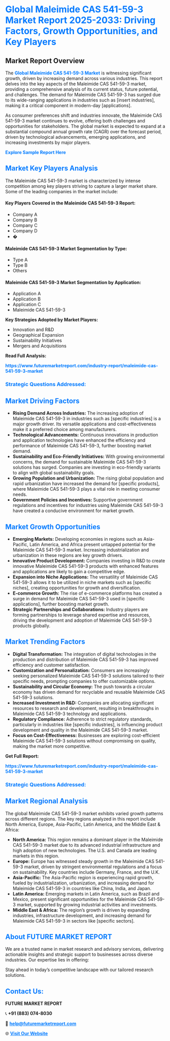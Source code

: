 <h1 style="color: #007BFF;">Global Maleimide CAS 541-59-3 Market Report 2025-2033: Driving Factors, Growth Opportunities, and Key Players</h1>

<section id="overview">
<h2>Market Report Overview</h2>
<p>The <a href="https://www.futuremarketreport.com/industry-report/maleimide-cas-541-59-3-market" style="color: #007BFF; text-decoration: none;"><strong>Global Maleimide CAS 541-59-3 Market</strong></a> is witnessing significant growth, driven by increasing demand across various industries. This report delves into the key aspects of the Maleimide CAS 541-59-3 market, providing a comprehensive analysis of its current status, future potential, and challenges. The demand for Maleimide CAS 541-59-3 has surged due to its wide-ranging applications in industries such as [insert industries], making it a critical component in modern-day [applications].</p>
<p>As consumer preferences shift and industries innovate, the Maleimide CAS 541-59-3 market continues to evolve, offering both challenges and opportunities for stakeholders. The global market is expected to expand at a substantial compound annual growth rate (CAGR) over the forecast period, driven by technological advancements, emerging applications, and increasing investments by major players.</p>
</section>

<section id="overview">
<p><a href="https://www.futuremarketreport.com/request-sample/reportId=113052" style="color: #007BFF; text-decoration: none;"><strong>Explore Sample Report Here</strong></a></p>
</section>

<section id="key-players">
<h2 style="color: #007BFF;">Market Key Players Analysis</h2>
<p>The Maleimide CAS 541-59-3 market is characterized by intense competition among key players striving to capture a larger market share. Some of the leading companies in the market include:</p>
<h4>Key Players Covered in the Maleimide CAS 541-59-3 Report:</h4>
<ul><li>Company A</li><li>Company B</li><li>Company C</li><li>Company D</li><li>�</li></ul>
<h4>Maleimide CAS 541-59-3 Market Segmentation by Type:</h4>
<ul><li>Type A</li><li>Type B</li><li>Others</li></ul>

<h4>Maleimide CAS 541-59-3 Market Segmentation by Application:</h4>
<ul><li>Application A</li><li>Application B</li><li>Application C</li><li>Maleimide CAS 541-59-3</li></ul>
<p><strong>Key Strategies Adopted by Market Players:</strong></p>
<ul>
<li>Innovation and R&D</li>
<li>Geographical Expansion</li>
<li>Sustainability Initiatives</li>
<li>Mergers and Acquisitions</li>
</ul>
</section>

<section>
<p><strong>Read Full Analysis: </strong></p><a href="https://www.futuremarketreport.com/industry-report/maleimide-cas-541-59-3-market" style="color: #007BFF; text-decoration: none;"><strong>https://www.futuremarketreport.com/industry-report/maleimide-cas-541-59-3-market</strong></a>
<h3 style="color: #007BFF;">Strategic Questions Addressed:</h3>
</section>

<section id="driving-factors">
<h2 style="color: #007BFF;">Market Driving Factors</h2>
<ul>
<li><strong>Rising Demand Across Industries:</strong> The increasing adoption of Maleimide CAS 541-59-3 in industries such as [specific industries] is a major growth driver. Its versatile applications and cost-effectiveness make it a preferred choice among manufacturers.</li>
<li><strong>Technological Advancements:</strong> Continuous innovations in production and application technologies have enhanced the efficiency and performance of Maleimide CAS 541-59-3, further boosting market demand.</li>
<li><strong>Sustainability and Eco-Friendly Initiatives:</strong> With growing environmental concerns, the demand for sustainable Maleimide CAS 541-59-3 solutions has surged. Companies are investing in eco-friendly variants to align with global sustainability goals.</li>
<li><strong>Growing Population and Urbanization:</strong> The rising global population and rapid urbanization have increased the demand for [specific products], where Maleimide CAS 541-59-3 plays a vital role in meeting consumer needs.</li>
<li><strong>Government Policies and Incentives:</strong> Supportive government regulations and incentives for industries using Maleimide CAS 541-59-3 have created a conducive environment for market growth.</li>
</ul>
</section>

<section id="growth-opportunities">
<h2 style="color: #007BFF;">Market Growth Opportunities</h2>
<ul>
<li><strong>Emerging Markets:</strong> Developing economies in regions such as Asia-Pacific, Latin America, and Africa present untapped potential for the Maleimide CAS 541-59-3 market. Increasing industrialization and urbanization in these regions are key growth drivers.</li>
<li><strong>Innovative Product Development:</strong> Companies investing in R&D to create innovative Maleimide CAS 541-59-3 products with enhanced features and applications are likely to gain a competitive edge.</li>
<li><strong>Expansion into Niche Applications:</strong> The versatility of Maleimide CAS 541-59-3 allows it to be utilized in niche markets such as [specific niches], creating opportunities for growth and diversification.</li>
<li><strong>E-commerce Growth:</strong> The rise of e-commerce platforms has created a surge in demand for Maleimide CAS 541-59-3 used in [specific applications], further boosting market growth.</li>
<li><strong>Strategic Partnerships and Collaborations:</strong> Industry players are forming partnerships to leverage shared expertise and resources, driving the development and adoption of Maleimide CAS 541-59-3 products globally.</li>
</ul>
</section>

<section id="trending-factors">
<h2 style="color: #007BFF;">Market Trending Factors</h2>
<ul>
<li><strong>Digital Transformation:</strong> The integration of digital technologies in the production and distribution of Maleimide CAS 541-59-3 has improved efficiency and customer satisfaction.</li>
<li><strong>Customization and Personalization:</strong> Consumers are increasingly seeking personalized Maleimide CAS 541-59-3 solutions tailored to their specific needs, prompting companies to offer customizable options.</li>
<li><strong>Sustainability and Circular Economy:</strong> The push towards a circular economy has driven demand for recyclable and reusable Maleimide CAS 541-59-3 solutions.</li>
<li><strong>Increased Investment in R&D:</strong> Companies are allocating significant resources to research and development, resulting in breakthroughs in Maleimide CAS 541-59-3 technology and applications.</li>
<li><strong>Regulatory Compliance:</strong> Adherence to strict regulatory standards, particularly in industries like [specific industries], is influencing product development and quality in the Maleimide CAS 541-59-3 market.</li>
<li><strong>Focus on Cost-Effectiveness:</strong> Businesses are exploring cost-efficient Maleimide CAS 541-59-3 solutions without compromising on quality, making the market more competitive.</li>
</ul>
</section>

<section>
<p><strong>Get Full Report: </strong></p><a href="https://www.futuremarketreport.com/industry-report/maleimide-cas-541-59-3-market" style="color: #007BFF; text-decoration: none;"><strong>https://www.futuremarketreport.com/industry-report/maleimide-cas-541-59-3-market</strong></a>
<h3 style="color: #007BFF;">Strategic Questions Addressed:</h3>
</section>


<section id="regional-analysis">
<h2 style="color: #007BFF;">Market Regional Analysis</h2>
<p>The global Maleimide CAS 541-59-3 market exhibits varied growth patterns across different regions. The key regions analyzed in this report include North America, Europe, Asia-Pacific, Latin America, and the Middle East & Africa:</p>
<ul>
<li><strong>North America:</strong> This region remains a dominant player in the Maleimide CAS 541-59-3 market due to its advanced industrial infrastructure and high adoption of new technologies. The U.S. and Canada are leading markets in this region.</li>
<li><strong>Europe:</strong> Europe has witnessed steady growth in the Maleimide CAS 541-59-3 market, driven by stringent environmental regulations and a focus on sustainability. Key countries include Germany, France, and the U.K.</li>
<li><strong>Asia-Pacific:</strong> The Asia-Pacific region is experiencing rapid growth, fueled by industrialization, urbanization, and increasing demand for Maleimide CAS 541-59-3 in countries like China, India, and Japan.</li>
<li><strong>Latin America:</strong> Emerging markets in Latin America, such as Brazil and Mexico, present significant opportunities for the Maleimide CAS 541-59-3 market, supported by growing industrial activities and investments.</li>
<li><strong>Middle East & Africa:</strong> The region’s growth is driven by expanding industries, infrastructure development, and increasing demand for Maleimide CAS 541-59-3 in sectors like [specific sectors].</li>
</ul>
</section>

<footer>
<h2 style="color: #007BFF;">About FUTURE MARKET REPORT</h2>
<p>We are a trusted name in market research and advisory services, delivering actionable insights and strategic support to businesses across diverse industries. Our expertise lies in offering:</p>

<p>Stay ahead in today’s competitive landscape with our tailored research solutions.</p>

<h2 style="color: #007BFF;">Contact Us:</h2>
<p><strong>FUTURE MARKET REPORT</strong></p>
<p>📞 <strong>+91 (883) 074-8030</strong></p>
<p>📧 <strong><a href="mailto:help@futuremarketreport.com" style="color: #007BFF;">help@futuremarketreport.com</a></strong></p>
<p>🌐 <strong><a href="https://www.futuremarketreport.com/" style="color: #007BFF;">Visit Our Website</a></strong></p>
</footer>